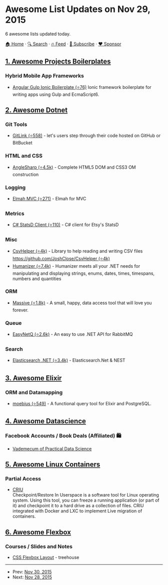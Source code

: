 # Awesome List Updates on Nov 29, 2015

6 awesome lists updated today.

[🏠 Home](/README.md) · [🔍 Search](https://www.trackawesomelist.com/search/) · [🔥 Feed](https://www.trackawesomelist.com/rss.xml) · [📮 Subscribe](https://trackawesomelist.us17.list-manage.com/subscribe?u=d2f0117aa829c83a63ec63c2f&id=36a103854c) · [❤️  Sponsor](https://github.com/sponsors/theowenyoung)



## [1. Awesome Projects Boilerplates](/content/melvin0008/awesome-projects-boilerplates/README.md)

### Hybrid Mobile App Frameworks

*   [Angular Gulp Ionic Boilerplate (⭐76)](https://github.com/MaximAbramchuck/angular-gulp-ionic-boilerplate) Ionic framework boilerplate for writing apps using Gulp and EcmaScript6.

## [2. Awesome Dotnet](/content/quozd/awesome-dotnet/README.md)

### Git Tools

*   [GitLink (⭐558)](https://github.com/GitTools/GitLink) - let's users step through their code hosted on GitHub or BitBucket

### HTML and CSS

*   [AngleSharp (⭐4.5k)](https://github.com/AngleSharp/AngleSharp) - Complete HTML5 DOM and CSS3 OM construction

### Logging

*   [Elmah MVC (⭐271)](https://github.com/alexbeletsky/elmah-mvc) - Elmah for MVC

### Metrics

*   [C# StatsD Client (⭐110)](https://github.com/Pereingo/statsd-csharp-client) - C# client for Etsy's StatsD

### Misc

*   [CsvHelper (⭐4k)](https://github.com/JoshClose/CsvHelper) - Library to help reading and writing CSV files [https://github.com/JoshClose/CsvHelper (⭐4k)](https://github.com/JoshClose/CsvHelper)
*   [Humanizer (⭐7.4k)](https://github.com/Humanizr/Humanizer) - Humanizer meets all your .NET needs for manipulating and displaying strings, enums, dates, times, timespans, numbers and quantities

### ORM

*   [Massive (⭐1.8k)](https://github.com/FransBouma/Massive) - A small, happy, data access tool that will love you forever.

### Queue

*   [EasyNetQ (⭐2.6k)](https://github.com/EasyNetQ/EasyNetQ) - An easy to use .NET API for RabbitMQ

### Search

*   [Elasticsearch .NET (⭐3.4k)](https://github.com/elastic/elasticsearch-net) - Elasticsearch.Net & NEST

## [3. Awesome Elixir](/content/h4cc/awesome-elixir/README.md)

### ORM and Datamapping

*   [moebius (⭐549)](https://github.com/robconery/moebius) - A functional query tool for Elixir and PostgreSQL.

## [4. Awesome Datascience](/content/academic/awesome-datascience/README.md)

### Facebook Accounts / Book Deals (Affiliated) 🛍

*   [Vademecum of Practical Data Science](https://www.facebook.com/datasciencevademecum)

## [5. Awesome Linux Containers](/content/Friz-zy/awesome-linux-containers/README.md)

### Partial Access

*   [CRIU](https://criu.org/Main_Page)\
    Checkpoint/Restore In Userspace is a software tool for Linux operating system. Using this tool, you can freeze a running application (or part of it) and checkpoint it to a hard drive as a collection of files. CRIU integrated with Docker and LXC to implement Live migration of containers.

## [6. Awesome Flexbox](/content/afonsopacifer/awesome-flexbox/README.md)

### Courses / Slides and Notes

*   [CSS Flexbox Layout](https://teamtreehouse.com/library/css-flexbox-layout?utm_source=Responsive+Design+Weekly\&utm_campaign=e4dbc18ebc-Responsive_Design_Weekly_184\&utm_medium=email\&utm_term=0_df65b6d7c8-e4dbc18ebc-59080665\&goal=0_df65b6d7c8-e4dbc18ebc-59080665) - treehouse

---

- Prev: [Nov 30, 2015](/content/2015/11/30/README.md)
- Next: [Nov 28, 2015](/content/2015/11/28/README.md)